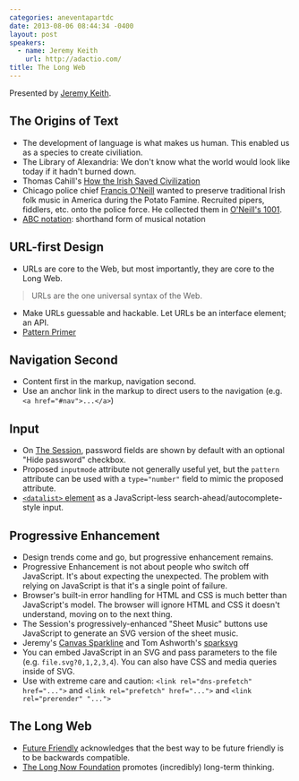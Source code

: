 ```yaml
---
categories: aneventapartdc
date: 2013-08-06 08:44:34 -0400
layout: post
speakers:
  - name: Jeremy Keith
    url: http://adactio.com/
title: The Long Web
---
```


Presented by [Jeremy Keith](http://adactio.com/).

## The Origins of Text

- The development of language is what makes us human. This enabled us as a species to create civiliation.
- The Library of Alexandria: We don't know what the world would look like today if it hadn't burned down.
- Thomas Cahill's [How the Irish Saved Civilization](http://en.wikipedia.org/wiki/How_the_Irish_Saved_Civilization)
- Chicago police chief [Francis O'Neill](http://en.wikipedia.org/wiki/Francis_O%27Neill) wanted to preserve traditional Irish folk music in America during the Potato Famine. Recruited pipers, fiddlers, etc. onto the police force. He collected them in [O'Neill's 1001](http://www.amazon.com/ONeills-1001-Dance-Music-Ireland/dp/0786616032).
- [ABC notation](https://en.wikipedia.org/wiki/ABC_notation): shorthand form of musical notation

## URL-first Design

- URLs are core to the Web, but most importantly, they are core to the Long Web.

> URLs are the one universal syntax of the Web.

- Make URLs guessable and hackable. Let URLs be an interface element; an API.
- [Pattern Primer](https://github.com/adactio/Pattern-Primer)


## Navigation Second

- Content first in the markup, navigation second.
- Use an anchor link in the markup to direct users to the navigation (e.g. `<a href="#nav">...</a>`)


## Input

- On [The Session](http://www.thesession.org/), password fields are shown by default with an optional "Hide password" checkbox.
- Proposed `inputmode` attribute not generally useful yet, but the `pattern` attribute can be used with a `type="number"` field to mimic the proposed attribute.
- [`<datalist>` element](https://developer.mozilla.org/en-US/docs/Web/HTML/Element/datalist) as a JavaScript-less search-ahead/autocomplete-style input.


## Progressive Enhancement

- Design trends come and go, but progressive enhancement remains.
- Progressive Enhancement is not about people who switch off JavaScript. It's about expecting the unexpected. The problem with relying on JavaScript is that it's a single point of failure.
- Browser's built-in error handling for HTML and CSS is much better than JavaScript's model. The browser will ignore HTML and CSS it doesn't understand, moving on to the next thing.
- The Session's progressively-enhanced "Sheet Music" buttons use JavaScript to generate an SVG version of the sheet music.
- Jeremy's [Canvas Sparkline](https://github.com/adactio/Canvas-Sparkline) and Tom Ashworth's [sparksvg](https://github.com/phuu/sparksvg)
- You can embed JavaScript in an SVG and pass parameters to the file (e.g. `file.svg?0,1,2,3,4`). You can also have CSS and media queries inside of SVG.
- Use with extreme care and caution: `<link rel="dns-prefetch" href="...">` and `<link rel="prefetch" href="...">` and `<link rel="prerender" "...">`


## The Long Web

- [Future Friendly](http://futurefriend.ly/) acknowledges that the best way to be future friendly is to be backwards compatible.
- [The Long Now Foundation](http://longnow.org/) promotes (incredibly) long-term thinking.